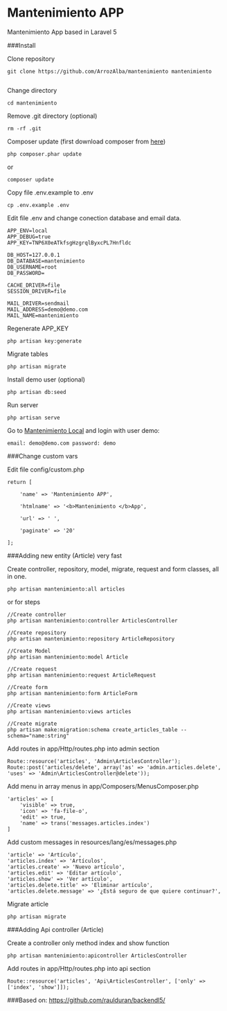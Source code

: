 # Mantenimiento APP

Mantenimiento App  based in Laravel 5

###Install

Clone repository

```
git clone https://github.com/ArrozAlba/mantenimiento mantenimiento


```

Change directory

```
cd mantenimiento
```

Remove .git directory (optional)

```
rm -rf .git
```

Composer update (first download composer from <a href="https://getcomposer.org/download/" target="_blank">here</a>)

```
php composer.phar update
```
or

```
composer update
```

Copy file .env.example to .env

```
cp .env.example .env
```

Edit file .env and change conection database and email data.

```
APP_ENV=local
APP_DEBUG=true
APP_KEY=TNP6X0eATkfsgHzgrqlByxcPL7Hnfldc

DB_HOST=127.0.0.1
DB_DATABASE=mantenimiento
DB_USERNAME=root
DB_PASSWORD=

CACHE_DRIVER=file
SESSION_DRIVER=file

MAIL_DRIVER=sendmail
MAIL_ADDRESS=demo@demo.com
MAIL_NAME=mantenimiento
```

Regenerate APP_KEY
```
php artisan key:generate
```

Migrate tables

```
php artisan migrate
```

Install demo user (optional)

```
php artisan db:seed
```

Run server

```
php artisan serve
```

Go to <a href="http://localhost:8000/" target="_blank">Mantenimiento Local</a> and login with user demo:


```
email: demo@demo.com password: demo
```

###Change custom vars


Edit file config/custom.php


```
return [
	
	'name' => 'Mantenimiento APP',

	'htmlname' => '<b>Mantenimiento </b>App',

	'url' => ' ',

	'paginate' => '20'

];
```

###Adding new entity (Article) very fast

Create controller, repository, model, migrate, request and form classes, all in one.

```
php artisan mantenimiento:all articles
```

or for steps
```
//Create controller
php artisan mantenimiento:controller ArticlesController

//Create repository
php artisan mantenimiento:repository ArticleRepository

//Create Model
php artisan mantenimiento:model Article

//Create request
php artisan mantenimiento:request ArticleRequest

//Create form
php artisan mantenimiento:form ArticleForm

//Create views
php artisan mantenimiento:views articles

//Create migrate
php artisan make:migration:schema create_articles_table --schema="name:string"
```

Add routes in app/Http/routes.php into admin section

```
Route::resource('articles', 'Admin\ArticlesController');
Route::post('articles/delete', array('as' => 'admin.articles.delete', 'uses' => 'Admin\ArticlesController@delete'));
```

Add menu in array menus in app/Composers/MenusComposer.php

```
'articles' => [
	'visible' => true,
	'icon' => 'fa-file-o',
	'edit' => true,
	'name' => trans('messages.articles.index')
]
```

Add custom messages in resources/lang/es/messages.php 

```
'article' => 'Artículo',
'articles.index' => 'Artículos',
'articles.create' => 'Nuevo artículo',
'articles.edit' => 'Editar artículo',
'articles.show' => 'Ver artículo',
'articles.delete.title' => 'Eliminar artículo',
'articles.delete.message' => '¿Está seguro de que quiere continuar?',
```

Migrate article

```
php artisan migrate
```

###Adding Api controller (Article)

Create a controller only method index and show function

```
php artisan mantenimiento:apicontroller ArticlesController
```

Add routes in app/Http/routes.php into api section
```
Route::resource('articles', 'Api\ArticlesController', ['only' => ['index', 'show']]);
```

###Based on:
https://github.com/raulduran/backendl5/
```
